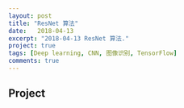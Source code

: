```yaml
---
layout: post
title: "ResNet 算法"
date:   2018-04-13
excerpt: "2018-04-13 ResNet 算法."
project: true
tags: [Deep learning, CNN, 图像识别, TensorFlow]
comments: true
---
```

## **Project** 